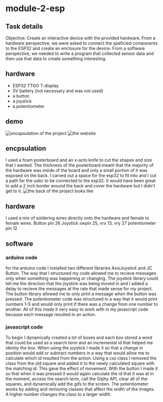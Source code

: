 # module-2-esp

## Task details
Objective:
Create an interactive device with the provided hardware. From a hardware perspective, we were asked to connect the speficied components to the ESP32 and create an enclosure for the device. From a software perspective, we needed to write a program that collected sensor data and then use that data to create something interesting. 

## hardware 
- ESP32 TTGO T-display
- 5V battery (not necessary and was not used) 
- a button 
- a joystick
- a potentiometer

## demo 
![encapsulation of the project](http://url/to/img.png)
![the website](http://url/to/img.png)
 

## encpsulation 
I used a foam posterboard and an x-acto knife to cut the shapes and size that I wanted. The thickness of the posterboard meant that the majority of the hardware was inside of the board and only a small portion of it was exposed on the back. I carved out a space for the esp32 to fit into and I cut a path for the usbc to be connected to the esp32. It would have been great to add a 2 inch border around the back and cover the hardware but I didn't get to it. 
![the back of the project looks like](http://url/to/img.png)

## hardware 
I used a mix of soldering wires directly onto the hardware and female to female wires. 
Button pin 26 
Joystick swpin 25, vrx 13, vry 27
potentiometer pin 12 

## software 
### arduino code 
for the arduino code I installed two different libraries AxisJoystick and JC Button. The way that I structured my code allowed me to recieve messages only when something was happening or changing. The joystick library could tell me the direction that the joystick was being moved in and I added a delay to recieve the messages at the rate that made sense for my project. The button library allowed me to only print a message when the button was pressed. The potentiometer code was structured in a way that it would print numbers 1-5 and would only print if there was a change from one number to another. All of this made it very easy to work with in my javascript code because each message resulted in an action. 




### javascript code
To begin I dynamically created a lot of boxes and each box stored a word that could be used as a search term and an incremental id that helped me identiy the box. When using the joystick I made it so that a change in position would add or subtract numbers in a way that would allow me to calculate which id resulted from the action. Using a css class I removed the class from the old square and added it to the newly calculated square with the matching id. This gave the effect of movement. With the button I made it so that when it was pressed it would again calculate the id that it was at in the moment, access the search term, call the Giphy API, clear all of the squares, and dynamically add the gifs to the screen. The potentiometer works by adding and removing classes that affect the width of the images. A higher number changes the class to a larger width. 
